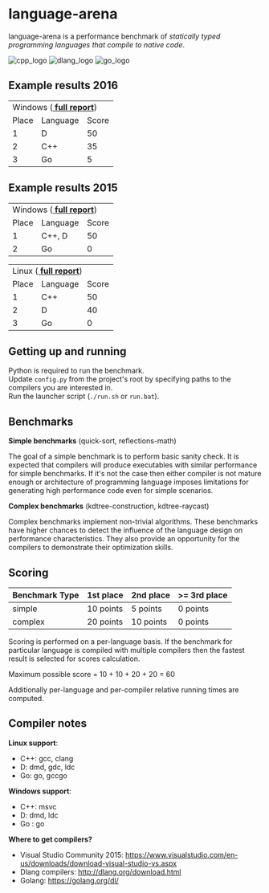 language-arena
===========

language-arena is a performance benchmark of _statically typed programming languages that compile to native code_.

![cpp_logo](https://cloud.githubusercontent.com/assets/4964024/23078950/673511b2-f553-11e6-8fde-53b318ae2a18.png)
![dlang_logo](https://cloud.githubusercontent.com/assets/4964024/23079892/741f50fa-f557-11e6-8815-e15ad5e48b7e.png)
![go_logo](https://cloud.githubusercontent.com/assets/4964024/23079852/49f3268a-f557-11e6-8af3-78cac1b699ce.png)

Example results 2016
--------------------
<table>
    <tr><td colspan=3>Windows
    (<a href="https://github.com/kennyalive/DigitalWhip/files/787143/example_windows_results_2016.txt">
    <b>full report</b></a>)</td></tr>
    <tr><td>Place</td><td>Language</td><td>Score</td></tr>
    <tr><td>1</td><td>D</td><td>50</td></tr>
    <tr><td>2</td><td>C++</td><td>35</td></tr>
    <tr><td>3</td><td>Go</td><td>5</td></tr>
</table>

Example results 2015
--------------------
<table>
    <tr><td colspan=3>Windows
    (<a href="https://github.com/artemalive/DigitalWhip/files/157777/example_windows_results.txt">
    <b>full report</b></a>)</td></tr>
    <tr><td>Place</td><td>Language</td><td>Score</td></tr>
    <tr><td>1</td><td>C++, D</td><td>50</td></tr>
    <tr><td>2</td><td>Go</td><td>0</td></tr>
</table>

<table>
    <tr><td colspan=3>Linux
    (<a href="https://github.com/artemalive/DigitalWhip/files/157778/example_linux_results.txt">
    <b>full report</b></a>)</td></tr>
    <tr><td>Place</td><td>Language</td><td>Score</td></tr>
    <tr><td>1</td><td>C++</td><td>50</td></tr>
    <tr><td>2</td><td>D</td><td>40</td></tr>
    <tr><td>3</td><td>Go</td><td>0</td></tr>
</table>

Getting up and running
----------------------
Python is required to run the benchmark.</br>
Update `config.py` from the project's root by specifying paths to the compilers you are interested in.</br>
Run the launcher script (`./run.sh` or `run.bat`).

Benchmarks
----------

**Simple benchmarks** (quick-sort, reflections-math)

The goal of a simple benchmark is to perform basic sanity check. It is expected that compilers will produce executables with similar performance for simple benchmarks. If it's not the case then either compiler is not mature enough or architecture of programming language imposes limitations for generating high performance code even for simple scenarios.

**Complex benchmarks** (kdtree-construction, kdtree-raycast)

Complex benchmarks implement non-trivial algorithms. These benchmarks have higher chances to detect the influence of the language design on performance characteristics. They also provide an opportunity for the compilers to demonstrate their optimization skills.

Scoring
-------

| Benchmark Type | 1st place  | 2nd place  | >= 3rd place |
| -------------- |------------|------------|--------------|
| simple         | 10 points  | 5  points  | 0 points     |
| complex        | 20 points  | 10 points  | 0 points     |

Scoring is performed on a per-language basis. If the benchmark for particular language is compiled with multiple compilers then the fastest result is selected for scores calculation.

Maximum possible score = 10 + 10 + 20 + 20 = 60

Additionally per-language and per-compiler relative running times are computed.

Compiler notes
--------------
**Linux support**:
* C++: gcc, clang
* D: dmd, gdc, ldc
* Go: go, gccgo

**Windows support**:
* C++: msvc
* D: dmd, ldc
* Go : go

**Where to get compilers?**
* Visual Studio Community 2015: https://www.visualstudio.com/en-us/downloads/download-visual-studio-vs.aspx
* Dlang compilers: http://dlang.org/download.html
* Golang: https://golang.org/dl/
